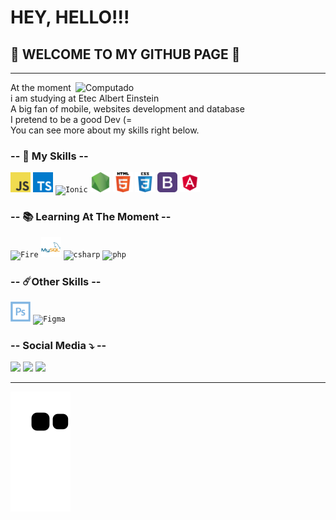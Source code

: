 
<h1>HEY, HELLO!!!</h1>
<h2>🔶	WELCOME TO MY GITHUB PAGE 🔶</h2>
<hr> </hr>
<img src="https://i.ibb.co/VV3wHkN/computer-illustration.png" min-width="400px" max-width="400px" width="400px" align="right" alt="Computado">
<p align="left">
  At the moment i am studying at Etec Albert Einstein <br>
  <!-- Working with e-commerce management... <br> -->
  A big fan of mobile, websites development and database <br>
  I pretend to be a good Dev (= <br>
  You can see more about my skills right below.
</p>

<h3>-- 🚀 My Skills --</h3>

<code><img height="32" src="https://raw.githubusercontent.com/github/explore/80688e429a7d4ef2fca1e82350fe8e3517d3494d/topics/javascript/javascript.png" alt="Javascript"/></code>
<code><img height="32" src="https://raw.githubusercontent.com/github/explore/80688e429a7d4ef2fca1e82350fe8e3517d3494d/topics/typescript/typescript.png" alt="Typescript"/></code>
<code><img height="32" src="https://ionicframework.com/img/meta/logo.png" alt="Ionic"/></code>
<code><img height="32" src="https://raw.githubusercontent.com/github/explore/80688e429a7d4ef2fca1e82350fe8e3517d3494d/topics/nodejs/nodejs.png" alt="Nodejs"/></code>
<code><img height="32" src="https://raw.githubusercontent.com/github/explore/80688e429a7d4ef2fca1e82350fe8e3517d3494d/topics/html/html.png" alt="HTML5"/></code>
<code><img height="32" src="https://raw.githubusercontent.com/github/explore/80688e429a7d4ef2fca1e82350fe8e3517d3494d/topics/css/css.png" alt="CSS"/></code>
<code><img height="32" src="https://raw.githubusercontent.com/github/explore/80688e429a7d4ef2fca1e82350fe8e3517d3494d/topics/bootstrap/bootstrap.png" alt="Bootstrap"/></code>
<code><img height="32" src="https://raw.githubusercontent.com/github/explore/80688e429a7d4ef2fca1e82350fe8e3517d3494d/topics/angular/angular.png" alt="Angular"/></code>

<h3>-- 📚 Learning At The Moment -- </h3>

<p align="left">
<code><img height="32" src="https://www.vectorlogo.zone/logos/firebase/firebase-icon.svg" alt="Fire"/></code>
<code><img height="32" src="https://raw.githubusercontent.com/devicons/devicon/master/icons/mysql/mysql-original-wordmark.svg" alt="sql"/></code>
<code><img height="32" src="https://seeklogo.com/images/C/c-sharp-c-logo-02F17714BA-seeklogo.com.png" alt="csharp"/></code>
<code><img height="32" src="https://cdn-icons-png.flaticon.com/512/5968/5968332.png" alt="php"/></code>
</p>

<H3>-- ☄️Other Skills --</h3>

<p align="left">
  
  <code><img height="32" src="https://raw.githubusercontent.com/devicons/devicon/master/icons/photoshop/photoshop-line.svg" alt="photoshop" alt="Photo"/></code>
      <code><img height="32" src="https://www.vectorlogo.zone/logos/figma/figma-icon.svg" alt="Figma"/></code>
</p>


<H3>-- Social Media ⤵️ --</h3>
<div> 
  <a href="https://www.behance.net/Kc_16?tracking_source=search_users|kau%C3%A3%20miguel" target="_blank"><img src="https://img.shields.io/badge/Behance-1769ff?style=for-the-badge&logo=behance&logoColor=white" target="_blank"></a>
  <a href="https://z-p42.www.instagram.com/kaua_mtds/?hl=af" target="_blank"><img src="https://img.shields.io/badge/-Instagram-%23E4405F?style=for-the-badge&logo=instagram&logoColor=white" target="_blank"></a>
 <a href="https://www.linkedin.com/in/kau%C3%A3-miguel-a107b71b9"><img src="https://img.shields.io/badge/-LinkedIn-%230077B5?style=for-the-badge&logo=linkedin&logoColor=white" target="_blank"></a>
</div>
   <hr></hr>
   
   ![snake gif](https://github.com/Kc1t/Kc1t/blob/output/github-contribution-grid-snake.svg)
  
<!--
<br>
 <img src="https://raw.githubusercontent.com/MicaelliMedeiros/micaellimedeiros/master/image/computer-illustration.png" min-width="400px" max-width="400px" width="400px" align="right" alt="Computado">
 <br>
 <br>
 <h3>-- A Little About Me:  --</h3>

<p align="left">
  At the moment i am studying at Etec Albert Einstein <br>
  Working with e-commerce management... <br>
  A big fan of mobile, websites development and databases <br>
  I pretend to be a good programmer and designer (= <br>
  You can see more about my skills right below.
</p>

<br>
<br>
<h3>-- 🚀 My Skills --</h3>

<code><img height="32" src="https://raw.githubusercontent.com/github/explore/80688e429a7d4ef2fca1e82350fe8e3517d3494d/topics/javascript/javascript.png" alt="Javascript"/></code>
<code><img height="32" src="https://raw.githubusercontent.com/github/explore/80688e429a7d4ef2fca1e82350fe8e3517d3494d/topics/typescript/typescript.png" alt="Typescript"/></code>
<code><img height="32" src="https://raw.githubusercontent.com/github/explore/80688e429a7d4ef2fca1e82350fe8e3517d3494d/topics/nodejs/nodejs.png" alt="Nodejs"/></code>
<code><img height="32" src="https://raw.githubusercontent.com/github/explore/80688e429a7d4ef2fca1e82350fe8e3517d3494d/topics/html/html.png" alt="HTML5"/></code>
<code><img height="32" src="https://raw.githubusercontent.com/github/explore/80688e429a7d4ef2fca1e82350fe8e3517d3494d/topics/css/css.png" alt="CSS"/></code>
<code><img height="32" src="https://raw.githubusercontent.com/github/explore/80688e429a7d4ef2fca1e82350fe8e3517d3494d/topics/bootstrap/bootstrap.png" alt="Bootstrap"/></code>
<code><img height="32" src="https://raw.githubusercontent.com/github/explore/80688e429a7d4ef2fca1e82350fe8e3517d3494d/topics/angular/angular.png" alt="Angular"/></code>


<!--
<H2> SOME OF MY SKILLS: </H2>
<br>
<p align="left">  
 <a href="https://developer.mozilla.org/en-US/docs/Web/JavaScript" target="_blank" rel="noreferrer"> <img src="https://raw.githubusercontent.com/devicons/devicon/master/icons/javascript/javascript-original.svg" alt="javascript" width="55" height="32"/> <a href="https://angular.io" target="_blank" rel="noreferrer"> <img src="https://angular.io/assets/images/logos/angular/angular.svg" alt="angular" width="60" height="60"/></a>
 </p>
 
<p align="left">
 
<a href="https://www.w3schools.com/css/" target="_blank" rel="noreferrer"> <img src="https://raw.githubusercontent.com/devicons/devicon/master/icons/css3/css3-original-wordmark.svg" alt="css3" width="60" height="60"/> </a>
<a href="https://www.w3.org/html/" target="_blank" rel="noreferrer"> 
<img src="https://raw.githubusercontent.com/devicons/devicon/master/icons/html5/html5-original-wordmark.svg" alt="html5" width="60" height="60"/> </a> 
<br>
</p>

<a href="https://ionicframework.com" target="_blank" rel="noreferrer"> <img src="https://upload.wikimedia.org/wikipedia/commons/d/d1/Ionic_Logo.svg" alt="ionic" width="60" height="60"/> </a>  


<h3 align="left">-- Learning At The Moment:  --</h3>
<p align="left"> 
<a href="https://aws.amazon.com" target="_blank" rel="noreferrer"> <img src="https://raw.githubusercontent.com/devicons/devicon/master/icons/amazonwebservices/amazonwebservices-original-wordmark.svg" alt="aws" width="60" height="50"/> </a>
<a href="https://firebase.google.com/" target="_blank" rel="noreferrer"> <img src="https://www.vectorlogo.zone/logos/firebase/firebase-icon.svg" alt="firebase" width="60" height="50"/> </a>
<a href="https://www.mysql.com/" target="_blank" rel="noreferrer"> <img src="https://raw.githubusercontent.com/devicons/devicon/master/icons/mysql/mysql-original-wordmark.svg" alt="mysql" width="60" height="50"/> </a>
</p>



[![kc1t](https://github-readme-stats.vercel.app/api/top-langs/?username=iuricode&hide=html&layout=compact&theme=default)](https://github.com/anuraghazra/github-readme-stats)

 <br>
 
<img src="https://img.shields.io/badge/JavaScript-323330?style=for-the-badge&logo=javascript&logoColor=F7DF1E" />
<img src="https://img.shields.io/badge/Angular-DD0031?style=for-the-badge&logo=angular&logoColor=white" />
<img src="https://img.shields.io/badge/HTML5-E34F26?style=for-the-badge&logo=html5&logoColor=white" /> 
<img src="https://img.shields.io/badge/CSS3-1572B6?style=for-the-badge&logo=css3&logoColor=white" />
<h4> Ionic, Some Frameworks and other...</h4>

Learning at the Moment:
<p align="left">
 <a> 
  <img src="https://img.shields.io/badge/PHP-777BB4?style=for-the-badge&logo=php&logoColor=white "/> 
 </a>
 
  <a>
<img src="https://img.shields.io/badge/C%23-239120?style=for-the-badge&logo=c-sharp&logoColor=white"/>
 </a>
 
 <a>
  <img src="https://img.shields.io/badge/MySQL-00000F?style=for-the-badge&logo=mysql&logoColor=white" /> 
 </a>
  
 <a>
 <img src= "https://img.shields.io/badge/Python-14354C?style=for-the-badge&logo=python&logoColor=white" />
 </a>
 </p>


<br>



<p align="lfet">
 <H3>-- 💼Others Tools: -- </H3> <a href="https://www.photoshop.com/en" target="_blank" rel="noreferrer"> <img src="https://raw.githubusercontent.com/devicons/devicon/master/icons/photoshop/photoshop-line.svg" alt="photoshop" width="40" height="40"/> 
 </a>
 <a href="https://www.adobe.com/in/products/illustrator.html" target="_blank" rel="noreferrer"> <img src="https://www.vectorlogo.zone/logos/adobe_illustrator/adobe_illustrator-icon.svg" alt="illustrator" width="40" height="40"/> </a>
 <a href="https://www.figma.com/" target="_blank" rel="noreferrer"> <img src="https://www.vectorlogo.zone/logos/figma/figma-icon.svg" alt="figma" width="40" height="40"/> </a>

</p>

<h3 align="left">My Social Medias:</h3>
<p align="left">
<a href="https://twitter.com/kc_1t" target="blank"><img align="center" src="https://raw.githubusercontent.com/rahuldkjain/github-profile-readme-generator/master/src/images/icons/Social/twitter.svg" alt="kc_1t" height="30" width="40" /></a>
<a href="https://instagram.com/kaua_mtds" target="blank"><img align="center" src="https://raw.githubusercontent.com/rahuldkjain/github-profile-readme-generator/master/src/images/icons/Social/instagram.svg" alt="kaua_mtds" height="30" width="40" /></a>
<a href="https://www.behance.net/Kc_16?tracking_source=search_users%7CKau%C3%A3%20Miguel" target="blank"><img align="center" src="https://raw.githubusercontent.com/rahuldkjain/github-profile-readme-generator/master/src/images/icons/Social/behance.svg" alt="kauã miguel" height="30" width="40" /></a>
</p>
 <a href = "mailto:contatorafaballerini@gmail.com"><img src="https://img.shields.io/badge/-Gmail-%23333?style=for-the-badge&logo=gmail&logoColor=white" target="_blank"></a>

[![kc1t](https://github-readme-stats.vercel.app/api/top-langs/?username=iuricode&hide=html&layout=compact=true&theme=radical)](https://github.com/anuraghazra/github-readme-stats)
-->




